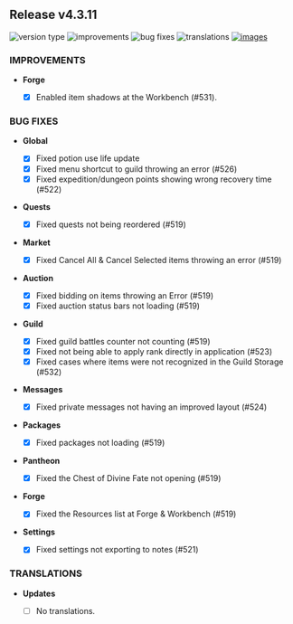 ## Release v4.3.11

![version type](https://img.shields.io/badge/version-beta-yellow.svg?style=flat-square)
![improvements](https://img.shields.io/badge/improvements-1-green.svg?style=flat-square)
![bug fixes](https://img.shields.io/badge/bug%20fixes-15-red.svg?style=flat-square)
![translations](https://img.shields.io/badge/translations-0-blue.svg?style=flat-square)
[![images](https://img.shields.io/badge/🖼️-Preview-blueviolet.svg?style=flat-square)](/documentation/PROGRESS_W_IMG.md)

### IMPROVEMENTS

- **Forge**
  
  - [X] Enabled item shadows at the Workbench (#531).

### BUG FIXES
- **Global**

  - [X] Fixed potion use life update
  - [X] Fixed menu shortcut to guild throwing an error (#526)
  - [X] Fixed expedition/dungeon points showing wrong recovery time (#522)
 
- **Quests**

  - [X] Fixed quests not being reordered (#519)
 
- **Market**

  - [X] Fixed Cancel All & Cancel Selected items throwing an error (#519)
 
- **Auction**

  - [X] Fixed bidding on items throwing an Error (#519)
  - [X] Fixed auction status bars not loading (#519)
 
- **Guild**

  - [X] Fixed guild battles counter not counting (#519)
  - [X] Fixed not being able to apply rank directly in application (#523)
  - [X] Fixed cases where items were not recognized in the Guild Storage (#532)
 
- **Messages**

  - [X] Fixed private messages not having an improved layout (#524)
 
- **Packages**

  - [X] Fixed packages not loading (#519)

 - **Pantheon**

   - [X] Fixed the Chest of Divine Fate not opening (#519)

 - **Forge**

    - [X] Fixed the Resources list at Forge & Workbench (#519)
  
 - **Settings**

    - [X] Fixed settings not exporting to notes (#521)


### TRANSLATIONS

- **Updates**

  - [ ] No translations.
